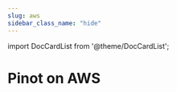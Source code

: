 ```yaml
---
slug: aws
sidebar_class_name: "hide"
---
```


import DocCardList from '@theme/DocCardList';

# Pinot on AWS

<DocCardList />

